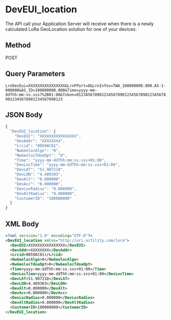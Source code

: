 # DevEUI_location
The API call your Application Server will receive when there is a newly calculated LoRa GeoLocation solution for one of your devices.

## Method
POST

## Query Parameters
`LrnDevEui=XXXXXXXXXXXXXXXX&LrnFPort=0&LrnInfos=TWA_100000000.000.AS-1-000000&AS_ID=100000000.000&Time=yyyy-mm-ddThh:mm:ss.sss7%2B01:00&Token=0123456789012345678901234567890123456789012345678901234567890123`

## JSON Body
```js
{
  "DevEUI_location": {
    "DevEUI": "XXXXXXXXXXXXXXXX",
    "DevAddr": "XXXXXXXX",
    "Lrcid": "0059AC01",
    "NwGeolocAlgo": "0",
    "NwGeolocTdoaOpt": "0",
    "Time": "yyyy-mm-ddThh:mm:ss.sss+01:00",
    "DevLocTime": "yyyy-mm-ddThh:mm:ss.sss+01:00",
    "DevLAT": "51.907218",
    "DevLON": "4.489303",
    "DevAlt": "0.000000",
    "DevAcc": "0.000000",
    "DevLocRadius": "0.000000",
    "DevAltRadius": "0.000000",
    "CustomerID": "100000000"
  }
}
```

## XML Body
```xml
<?xml version="1.0" encoding="UTF-8"?>
<DevEUI_location xmlns="http://uri.actility.com/lora">
  <DevEUI>XXXXXXXXXXXXXXXX</DevEUI>
  <DevAddr>XXXXXXXX</DevAddr>
  <Lrcid>0059AC01</Lrcid>
  <NwGeolocAlgo>0</NwGeolocAlgo>
  <NwGeolocTdoaOpt>0</NwGeolocTdoaOpt>
  <Time>yyyy-mm-ddThh:mm:ss.sss+01:00</Time>
  <DevLocTime>yyyy-mm-ddThh:mm:ss.sss+01:00</DevLocTime>
  <DevLAT>51.907218</DevLAT>
  <DevLON>4.489303</DevLON>
  <DevAlt>0.000000</DevAlt>
  <DevAcc>0.000000</DevAcc>
  <DevLocRadius>0.000000</DevLocRadius>
  <DevAltRadius>0.000000</DevAltRadius>
  <CustomerID>100000000</CustomerID>
</DevEUI_location>
```
